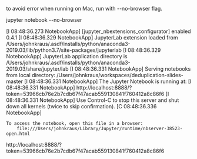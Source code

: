 to avoid error when running on Mac, run with --no-browser flag.

jupyter notebook --no-browser

[I 08:48:36.273 NotebookApp] [jupyter_nbextensions_configurator] enabled 0.4.1
[I 08:48:36.329 NotebookApp] JupyterLab extension loaded from /Users/johnkraus/.asdf/installs/python/anaconda3-2019.03/lib/python3.7/site-packages/jupyterlab
[I 08:48:36.329 NotebookApp] JupyterLab application directory is /Users/johnkraus/.asdf/installs/python/anaconda3-2019.03/share/jupyter/lab
[I 08:48:36.331 NotebookApp] Serving notebooks from local directory: /Users/johnkraus/workspaces/deduplication-slides-master
[I 08:48:36.331 NotebookApp] The Jupyter Notebook is running at:
[I 08:48:36.331 NotebookApp] http://localhost:8888/?token=53966cb76e2b7cdb67f47acab559130841f760412a8c86f6
[I 08:48:36.331 NotebookApp] Use Control-C to stop this server and shut down all kernels (twice to skip confirmation).
[C 08:48:36.336 NotebookApp]

    To access the notebook, open this file in a browser:
        file:///Users/johnkraus/Library/Jupyter/runtime/nbserver-38523-open.html





http://localhost:8888/?token=53966cb76e2b7cdb67f47acab559130841f760412a8c86f6